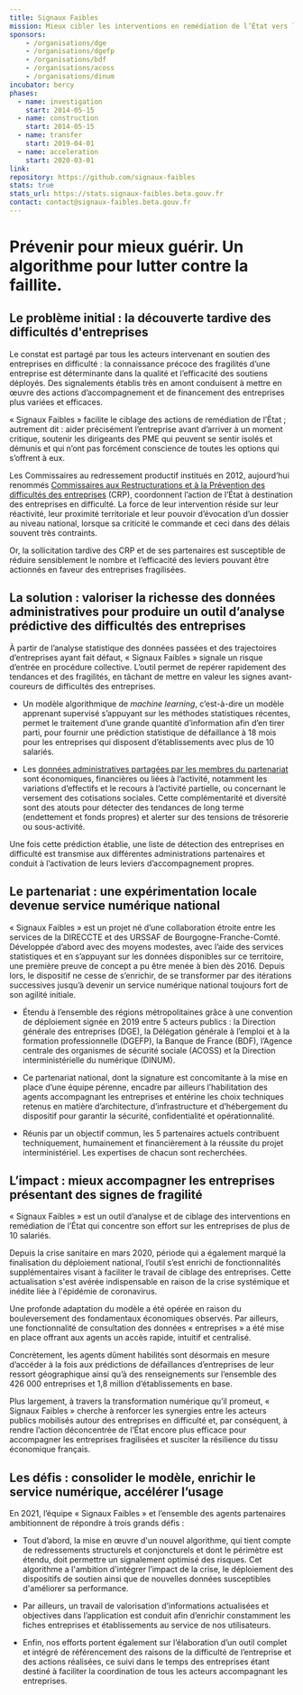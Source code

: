```yaml
---
title: Signaux Faibles
mission: Mieux cibler les interventions en remédiation de l’État vers les entreprises en difficulté
sponsors:
    - /organisations/dge
    - /organisations/dgefp
    - /organisations/bdf
    - /organisations/acoss
    - /organisations/dinum
incubator: bercy
phases:
  - name: investigation
    start: 2014-05-15
  - name: construction
    start: 2014-05-15
  - name: transfer
    start: 2019-04-01
  - name: acceleration
    start: 2020-03-01
link: 
repository: https://github.com/signaux-faibles
stats: true
stats_url: https://stats.signaux-faibles.beta.gouv.fr
contact: contact@signaux-faibles.beta.gouv.fr
---
```

  
# Prévenir pour mieux guérir. Un algorithme pour lutter contre la faillite.

## Le problème initial : la découverte tardive des difficultés d'entreprises

Le constat est partagé par tous les acteurs intervenant en soutien des entreprises en difficulté : la connaissance précoce des fragilités d’une entreprise est déterminante dans la qualité et l’efficacité des soutiens déployés. Des signalements établis très en amont conduisent à mettre en œuvre des actions d’accompagnement et de financement des entreprises plus variées et efficaces. 

« Signaux Faibles » facilite le ciblage des actions de remédiation de l’État ; autrement dit : aider précisément l’entreprise avant d’arriver à un moment critique, soutenir les dirigeants des PME qui peuvent se sentir isolés et démunis et qui n’ont pas forcément conscience de toutes les options qui s’offrent à eux. 

Les Commissaires au redressement productif institués en 2012, aujourd’hui renommés [Commissaires aux Restructurations et à la Prévention des difficultés des entreprises](https://www.entreprises.gouv.fr/fr/industrie/politique-industrielle/commissaires-aux-restructurations-et-prevention-des-difficultes) (CRP), coordonnent l’action de l’État à destination des entreprises en difficulté. La force de leur intervention réside sur leur réactivité, leur proximité territoriale et leur pouvoir d’évocation d’un dossier au niveau national, lorsque sa criticité le commande et ceci dans des délais souvent très contraints. 

Or, la sollicitation tardive des CRP et de ses partenaires est susceptible de réduire sensiblement le nombre et l’efficacité des leviers pouvant être actionnés en faveur des entreprises fragilisées. 

## La solution : valoriser la richesse des données administratives pour produire un outil d’analyse prédictive des difficultés des entreprises

À partir de l’analyse statistique des données passées et des trajectoires d’entreprises ayant fait défaut, « Signaux Faibles » signale un risque d’entrée en procédure collective. L’outil permet de repérer rapidement des tendances et des fragilités, en tâchant de mettre en valeur les signes avant-coureurs de difficultés des entreprises.

-	Un modèle algorithmique de *machine learning*, c’est-à-dire un modèle apprenant supervisé s’appuyant sur les méthodes statistiques récentes, permet le traitement d’une grande quantité d’information afin d’en tirer parti, pour fournir une prédiction statistique de défaillance à 18 mois pour les entreprises qui disposent d’établissements avec plus de 10 salariés.

-	Les [données administratives partagées par les membres du partenariat](https://github.com/signaux-faibles/documentation/blob/master/description-donnees.md) sont économiques, financières ou liées à l’activité, notamment les variations d’effectifs et le recours à l’activité partielle, ou concernant le versement des cotisations sociales. Cette complémentarité et diversité sont des atouts pour détecter des tendances de long terme (endettement et fonds propres) et alerter sur des tensions de trésorerie ou sous-activité.

Une fois cette prédiction établie, une liste de détection des entreprises en difficulté est transmise aux différentes administrations partenaires et conduit à l’activation de leurs leviers d’accompagnement propres.

## Le partenariat : une expérimentation locale devenue service numérique national

« Signaux Faibles » est un projet né d’une collaboration étroite entre les services de la DIRECCTE et des URSSAF de Bourgogne-Franche-Comté. Développée d’abord avec des moyens modestes, avec l’aide des services statistiques et en s’appuyant sur les données disponibles sur ce territoire, une première preuve de concept a pu être menée à bien dès 2016. Depuis lors, le dispositif ne cesse de s’enrichir, de se transformer par des itérations successives jusqu’à devenir un service numérique national toujours fort de son agilité initiale. 

- Étendu à l’ensemble des régions métropolitaines grâce à une convention de déploiement signée en 2019 entre 5 acteurs publics : la Direction générale des entreprises (DGE), la Délégation générale à l’emploi et à la formation professionnelle (DGEFP), la Banque de France (BDF), l’Agence centrale des organismes de sécurité sociale (ACOSS) et la Direction interministérielle du numérique (DINUM).

- Ce partenariat national, dont la signature est concomitante à la mise en place d’une équipe pérenne, encadre par ailleurs l’habilitation des agents accompagnant les entreprises et entérine les choix techniques retenus en matière d’architecture, d’infrastructure et d’hébergement du dispositif pour garantir la sécurité, confidentialité et opérationnalité. 

- Réunis par un objectif commun, les 5 partenaires actuels contribuent techniquement, humainement et financièrement à la réussite du projet interministériel. Les expertises de chacun sont recherchées. 

## L’impact : mieux accompagner les entreprises présentant des signes de fragilité

« Signaux Faibles » est un outil d’analyse et de ciblage des interventions en remédiation de l’État qui concentre son effort sur les entreprises de plus de 10 salariés.

Depuis la crise sanitaire en mars 2020, période qui a également marqué la finalisation du déploiement national, l’outil s’est enrichi de fonctionnalités supplémentaires visant à faciliter le travail de ciblage des entreprises. Cette actualisation s'est avérée indispensable en raison de la crise systémique et inédite liée à l'épidémie de coronavirus.

Une profonde adaptation du modèle a été opérée en raison du bouleversement des fondamentaux économiques observés. Par ailleurs, une fonctionnalité de consultation des données « entreprises » a été mise en place offrant aux agents un accès rapide, intuitif et centralisé.

Concrètement, les agents dûment habilités sont désormais en mesure d’accéder à la fois aux prédictions de défaillances d’entreprises de leur ressort géographique ainsi qu’à des renseignements sur l’ensemble des 426 000 entreprises et 1,8 million d’établissements en base. 

Plus largement, à travers la transformation numérique qu’il promeut, « Signaux Faibles » cherche à renforcer les synergies entre les acteurs publics mobilisés autour des entreprises en difficulté et, par conséquent, à rendre l’action déconcentrée de l’État encore plus efficace pour accompagner les entreprises fragilisées et susciter la résilience du tissu économique français.

## Les défis : consolider le modèle, enrichir le service numérique, accélérer l’usage

En 2021, l’équipe « Signaux Faibles » et l’ensemble des agents partenaires ambitionnent de répondre à trois grands défis :

- Tout d’abord, la mise en œuvre d'un nouvel algorithme, qui tient compte de redressements structurels et conjoncturels et dont le périmètre est étendu, doit permettre un signalement optimisé des risques. Cet algorithme a l'ambition d'intégrer l’impact de la crise, le déploiement des dispositifs de soutien ainsi que de nouvelles données susceptibles d'améliorer sa performance.

- Par ailleurs, un travail de valorisation d’informations actualisées et objectives dans l’application est conduit afin d’enrichir constamment les fiches entreprises et établissements au service de nos utilisateurs.

- Enfin, nos efforts portent également sur l’élaboration d’un outil complet et intégré de référencement des raisons de la difficulté de l’entreprise et des actions réalisées, ce suivi dans le temps des entreprises étant destiné à faciliter la coordination de tous les acteurs accompagnant les entreprises.
